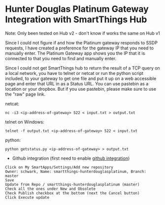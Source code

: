 # Hunter Douglas Platinum Gateway Integration with SmartThings Hub

Note: Only been tested on Hub v2 - don't know if works the same on Hub v1

Since I could not figure if and how the Platinum gateway responds to SSDP requests, I have created a preference for the gateway IP that you need to manually enter. The Platinum Gateway app shows you the IP that it is connected to that you need to find and manually enter.

Since I could not get SmartThings hub to return the result of a TCP query on a local network, you have to telnet or netcat or run the python script included, to your gateway to get one file and put it up on a web accessible page and enter that URL in as a Status URL. You can use pastebin as a location or your dropbox. But if you use pastebin, please make sure to use the "raw" page link.

netcat:

	nc -i3 <ip-address-of-gateway> 522 < input.txt > output.txt

telnet on Windows:

	telnet -f output.txt <ip-address-of-gateway> 522 < input.txt

python:
	
	python getstatus.py <ip-address-of-gateway> > output.txt


* Github integration (first need to enable [github integration](http://docs.smartthings.com/en/latest/tools-and-ide/github-integration.html))
```
Click on My SmartApps/Settings/Add new repository
Owner: schwark, Name: smartthings-hunterdouglasplatinum, Branch: master
Save
Update from Repo / smartthings-hunterdouglasplatinum (master)
Check all the ones under New and Obsolete
Check Publish checkbox at the bottom (next the Cancel button)
Click Execute update
```


